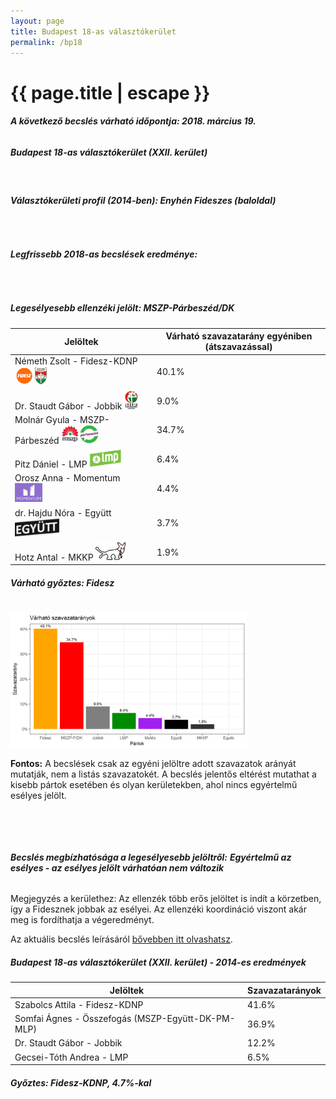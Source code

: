 ```yaml
---
layout: page
title: Budapest 18-as választókerület
permalink: /bp18
---
```


<h1 class="page-title">{{ page.title | escape }}</h1>

<div class="section">
    <div class="row">
          <div class="col s12"><h6><span><strong>A következő becslés várható időpontja: 2018. március 19.</strong></span></h6>
		  <h5>Budapest 18-as választókerület (XXII. kerület)</h5>
<br/><h6><strong>Választókerületi profil (2014-ben): <span id="profil">Enyhén Fideszes (baloldal)</span></strong></h6>
<br/>
<h6><strong>Legfrissebb 2018-as becslések eredménye:</strong></h6><br/>
			<h5><strong>Legesélyesebb ellenzéki jelölt: <span id="masodik">MSZP-Párbeszéd/DK</span><span id="esely2"></span><span></span></strong></h5>
<table class="striped">
              <thead>
                <tr>
                    <th>Jelöltek</th>
                    <th>Várható szavazatarány egyéniben (átszavazással)</th>
                </tr>
              </thead>
              <tbody>
             <tr>
                  <td>Németh Zsolt - Fidesz-KDNP <img src="images/fideszkdnp_logo.png" style="width:55px;height:30px;"></td>
				  <td id="id_fidesz">40.1%</td>
			</tr>
			<tr><td>Dr. Staudt Gábor - Jobbik <img src="images/jobbik_logo.png" style="width:23px;height:30px;"></td><td id="id_jobbik">9.0%</td></tr>
<tr>
                  <td>Molnár Gyula - MSZP-Párbeszéd <img src="images/mszpparbeszed_logo.png" style="width:60px;height:30px;"></td>
				  <td id="id_baloldal">34.7%</td>
			</tr>
			<tr>
                  <td>Pitz Dániel - LMP <img src="images/lmp_logo.png" style="width:52px;height:30px;"></td>
				  <td id="lmp">6.4%</td>
			</tr>
			<tr>
				  <td>Orosz Anna - Momentum <img src="images/momentum_logo.png" style="width:44px;height:30px;"></td>
				  <td id="id_momentum">4.4%</td>
			</tr>
<tr>
<td>dr. Hajdu Nóra -  Együtt <img src="images/egyutt_logo2.png" style="width:71px;height:30px;"></td>
<td id="id_egyutt">3.7%</td>
</tr>              
<tr>
<td>Hotz Antal - MKKP <img src="images/mkkp_logo.png" style="width:49px;height:30px;"></td>
<td id="id_mkkp">1.9%</td>
</tr>  
              </tbody>
            </table><h5>Várható győztes: <span id="gyoztes">Fidesz</span><span id="esely"></span><span></span></h5>
			
			
<br/><img src="images/vk_charts/bp18.png" style="height: 75%; width: 75%; object-fit: contain"><br/><p><strong>Fontos:</strong> A becslések csak az egyéni jelöltre adott szavazatok arányát mutatják, nem a listás szavazatokét. A becslés jelentős eltérést mutathat a kisebb pártok esetében és olyan kerületekben, ahol nincs egyértelmű esélyes jelölt.</p>
<br/>
			
<br/><h6><strong>Becslés megbízhatósága a legesélyesebb jelöltről:</strong> <strong><span id="biztos_jelolt">Egyértelmű az esélyes - az esélyes jelölt várhatóan nem változik</span></strong></h6>
<p>Megjegyzés a kerülethez: Az ellenzék több erős jelöltet is indít a körzetben, így a Fidesznek jobbak az esélyei. Az ellenzéki koordináció viszont akár meg is fordíthatja a végeredményt.</p>
<p>Az aktuális becslés leírásáról <a href="../metodologia#0312">bővebben itt olvashatsz</a>.</p>
          </div>
    </div>
</div>

<div class="section">
    <div class="row">
          <div class="col s12">
		  <h5>Budapest 18-as választókerület (XXII. kerület) - 2014-es eredmények</h5>
            <table class="striped">
              <thead>
                <tr>
                    <th>Jelöltek</th>
                    <th>Szavazatarányok</th>
                </tr>
              </thead>
              <tbody>
             <tr>
                  <td>Szabolcs Attila - Fidesz-KDNP</td>
				  <td>41.6%</td>
			</tr>
			<tr>
                  <td>Somfai Ágnes - Összefogás (MSZP-Együtt-DK-PM-MLP)</td>
				  <td>36.9%</td>
			</tr>
			<tr>
                  <td>Dr. Staudt Gábor - Jobbik</td>
				  <td>12.2%</td>
			</tr>
			<tr>
				  <td>Gecsei-Tóth Andrea - LMP</td>
				  <td>6.5%</td>
			</tr>                
              </tbody>
            </table>
			<h5>Győztes: Fidesz-KDNP, 4.7%-kal</h5>
          </div>
    </div>
</div>
